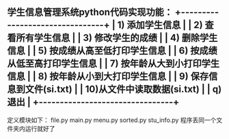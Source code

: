 学生信息管理系统python代码实现功能：
+--------------------------------+
|  1) 添加学生信息                 |
|  2) 查看所有学生信息              |
|  3) 修改学生的成绩                |
|  4) 删除学生信息                 |
|  5) 按成绩从高至低打印学生信息      |
|  6) 按成绩从低至高打印学生信息      |
|  7) 按年龄从大到小打印学生信息      |
|  8) 按年龄从小到大打印学生信息      |
|  9) 保存信息到文件(si.txt)        |
|  10)从文件中读取数据(si.txt)      |
|  q) 退出                        |
+--------------------------------+
-------------------------------------------------------------------------
定义模块如下：
file.py  main.py  menu.py  sorted.py  stu_info.py
程序丢同一个文件夹内运行就好了
